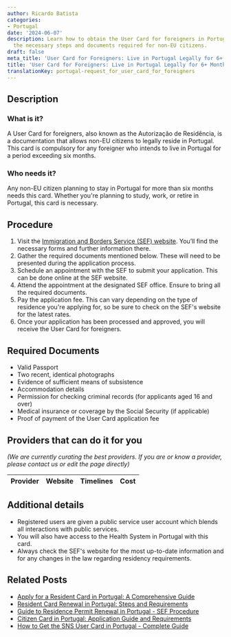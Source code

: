 ```yaml
---
author: Ricardo Batista
categories:
- Portugal
date: '2024-06-07'
description: Learn how to obtain the User Card for foreigners in Portugal and discover
  the necessary steps and documents required for non-EU citizens.
draft: false
meta_title: 'User Card for Foreigners: Live in Portugal Legally for 6+ Months'
title: 'User Card for Foreigners: Live in Portugal Legally for 6+ Months'
translationKey: portugal-request_for_user_card_for_foreigners
---
```


## Description
### What is it?
A User Card for foreigners, also known as the Autorização de Residência, is a documentation that allows non-EU citizens to legally reside in Portugal. This card is compulsory for any foreigner who intends to live in Portugal for a period exceeding six months.

### Who needs it?
Any non-EU citizen planning to stay in Portugal for more than six months needs this card. Whether you're planning to study, work, or retire in Portugal, this card is necessary.

## Procedure

1. Visit the [Immigration and Borders Service (SEF) website](https://www.sef.pt). You’ll find the necessary forms and further information there. 
2. Gather the required documents mentioned below. These will need to be presented during the application process.
3. Schedule an appointment with the SEF to submit your application. This can be done online at the SEF website.
4. Attend the appointment at the designated SEF office. Ensure to bring all the required documents.
5. Pay the application fee. This can vary depending on the type of residence you're applying for, so be sure to check on the SEF's website for the latest rates.
6. Once your application has been processed and approved, you will receive the User Card for foreigners.

## Required Documents

- Valid Passport
- Two recent, identical photographs
- Evidence of sufficient means of subsistence
- Accommodation details
- Permission for checking criminal records (for applicants aged 16 and over)
- Medical insurance or coverage by the Social Security (if applicable)
- Proof of payment of the User Card application fee

## Providers that can do it for you

_(We are currently curating the best providers. If you are or know a provider, please contact us or edit the page directly)_

| Provider        |     Website     |     Timelines    |       Cost      |
| :-------------: | :-------------: |  :-------------: | :-------------: |

## Additional details
- Registered users are given a public service user account which blends all interactions with public services.
- You will also have access to the Health System in Portugal with this card. 
- Always check the SEF's website for the most up-to-date information and for any changes in the law regarding residency requirements.
## Related Posts

- [Apply for a Resident Card in Portugal: A Comprehensive Guide](https://tramitit.com/guides/portugal/request_for_resident_card_for_foreign_citizens/)
- [Resident Card Renewal in Portugal: Steps and Requirements](https://tramitit.com/guides/portugal/renewal_of_resident_card_for_foreign_citizens/)
- [Guide to Residence Permit Renewal in Portugal - SEF Procedure](https://tramitit.com/guides/portugal/request_for_residence_permit_renewal/)
- [Citizen Card in Portugal: Application Guide and Requirements](https://tramitit.com/guides/portugal/request_for_citizen_card/)
- [How to Get the SNS User Card in Portugal - Complete Guide](https://tramitit.com/guides/portugal/request_for_sns_user_card/)